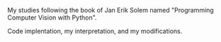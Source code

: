 My studies following the book of Jan Erik Solem named "Programming Computer Vision with Python".

Code implentation, my interpretation, and my modifications.


